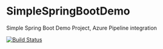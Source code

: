 # SimpleSpringBootDemo
Simple Spring Boot Demo Project, Azure Pipeline integration

[![Build Status](https://dev.azure.com/paquinov95devops/GitHubIntegrationProject/_apis/build/status/SimpleSpringBootDemo-CI?branchName=develop)](https://dev.azure.com/paquinov95devops/GitHubIntegrationProject/_build/latest?definitionId=8&branchName=develop)
